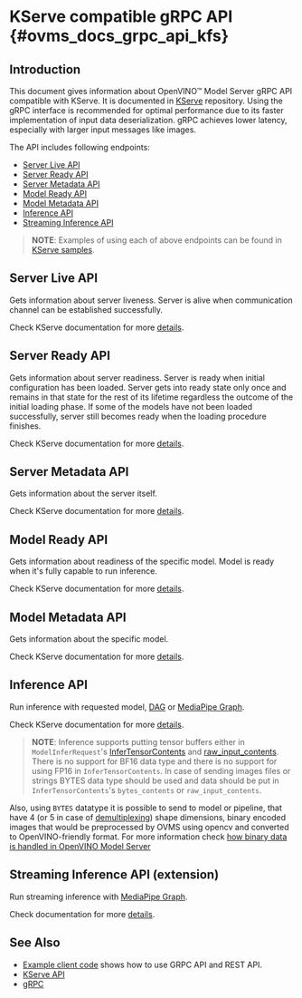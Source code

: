 # KServe compatible gRPC API {#ovms_docs_grpc_api_kfs}

## Introduction
This document gives information about OpenVINO&trade; Model Server gRPC API compatible with KServe. It is documented in [KServe](https://github.com/kserve/kserve/blob/master/docs/predict-api/v2/required_api.md) repository.
Using the gRPC interface is recommended for optimal performance due to its faster implementation of input data deserialization. gRPC achieves lower latency, especially with larger input messages like images.

The API includes following endpoints:
* [Server Live API](#server-live-api)
* [Server Ready API](#server-ready-api)
* [Server Metadata API](#server-metadata-api)
* [Model Ready API](#model-ready-api)
* [Model Metadata API](#model-metadata-api)
* [Inference API](#inference-api)
* [Streaming Inference API](#streaming-inference-api-extension)

> **NOTE**: Examples of using each of above endpoints can be found in [KServe samples](https://github.com/openvinotoolkit/model_server/tree/releases/2024/4/client/python/kserve-api/samples/README.md).


## Server Live API
Gets information about server liveness. Server is alive when communication channel can be established successfully.

Check KServe documentation for more [details](https://github.com/kserve/kserve/blob/master/docs/predict-api/v2/required_api.md#server-live-1).

## Server Ready API
Gets information about server readiness. Server is ready when initial configuration has been loaded. Server gets into ready state only once and remains in that state for the rest of its lifetime regardless the outcome of the initial loading phase. If some of the models have not been loaded successfully, server still becomes ready when the loading procedure finishes.

Check KServe documentation for more [details](https://github.com/kserve/kserve/blob/master/docs/predict-api/v2/required_api.md#server-ready-1).

## Server Metadata API
Gets information about the server itself.

Check KServe documentation for more [details](https://github.com/kserve/kserve/blob/master/docs/predict-api/v2/required_api.md#server-metadata-1).

## Model Ready API
Gets information about readiness of the specific model. Model is ready when it's fully capable to run inference.

Check KServe documentation for more [details](https://github.com/kserve/kserve/blob/master/docs/predict-api/v2/required_api.md#model-ready-1).

## Model Metadata API
Gets information about the specific model.

Check KServe documentation for more [details](https://github.com/kserve/kserve/blob/master/docs/predict-api/v2/required_api.md#model-metadata-1).

## Inference API
Run inference with requested model, [DAG](./dag_scheduler.md) or [MediaPipe Graph](./mediapipe.md).

Check KServe documentation for more [details](https://github.com/kserve/kserve/blob/master/docs/predict-api/v2/required_api.md#inference-1).

> **NOTE**: Inference supports putting tensor buffers either in `ModelInferRequest`'s [InferTensorContents](https://github.com/kserve/kserve/blob/master/docs/predict-api/v2/grpc_predict_v2.proto#L155) and [raw_input_contents](https://github.com/kserve/kserve/blob/master/docs/predict-api/v2/grpc_predict_v2.proto#L202). There is no support for BF16 data type and there is no support for using FP16 in `InferTensorContents`. In case of sending images files or strings BYTES data type should be used and data should be put in `InferTensorContents`'s `bytes_contents` or `raw_input_contents`.

Also, using `BYTES` datatype it is possible to send to model or pipeline, that have 4 (or 5 in case of [demultiplexing](demultiplexing.md)) shape dimensions, binary encoded images that would be preprocessed by OVMS using opencv and converted to OpenVINO-friendly format. For more information check [how binary data is handled in OpenVINO Model Server](./binary_input_kfs.md)

## Streaming Inference API (extension)
Run streaming inference with [MediaPipe Graph](./mediapipe.md).

Check documentation for more [details](./streaming_endpoints.md).

## See Also

- [Example client code](https://github.com/openvinotoolkit/model_server/tree/releases/2024/4/client/python/kserve-api/samples/README.md) shows how to use GRPC API and REST API.
- [KServe API](https://github.com/kserve/kserve/tree/master/docs/predict-api/v2)
- [gRPC](https://grpc.io/)

